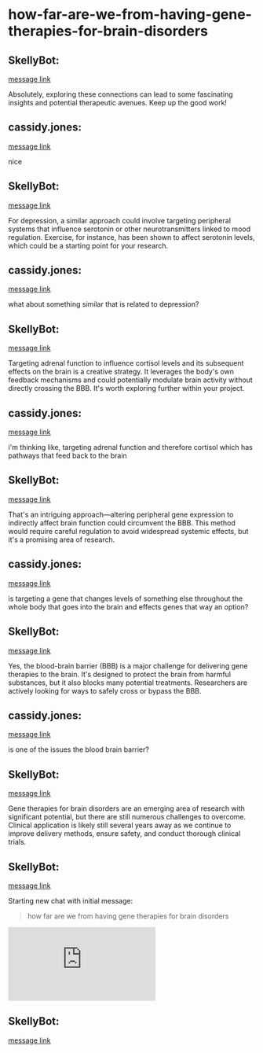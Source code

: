 # how-far-are-we-from-having-gene-therapies-for-brain-disorders

## **SkellyBot**:

 [message link](https://discord.com/channels/1194766712680222800/1211871820303573032/1211874403600568490) 

 Absolutely, exploring these connections can lead to some fascinating insights and potential therapeutic avenues. Keep up the good work!

## **cassidy.jones**:

 [message link](https://discord.com/channels/1194766712680222800/1211871820303573032/1211874400866017300) 

 nice

## **SkellyBot**:

 [message link](https://discord.com/channels/1194766712680222800/1211871820303573032/1211874312001421343) 

 For depression, a similar approach could involve targeting peripheral systems that influence serotonin or other neurotransmitters linked to mood regulation. Exercise, for instance, has been shown to affect serotonin levels, which could be a starting point for your research.

## **cassidy.jones**:

 [message link](https://discord.com/channels/1194766712680222800/1211871820303573032/1211874310126571580) 

 what about something similar that is related to depression?

## **SkellyBot**:

 [message link](https://discord.com/channels/1194766712680222800/1211871820303573032/1211874197580685314) 

 Targeting adrenal function to influence cortisol levels and its subsequent effects on the brain is a creative strategy. It leverages the body's own feedback mechanisms and could potentially modulate brain activity without directly crossing the BBB. It's worth exploring further within your project.

## **cassidy.jones**:

 [message link](https://discord.com/channels/1194766712680222800/1211871820303573032/1211874196150558822) 

 i'm thinking like, targeting adrenal function and therefore cortisol which has pathways that feed back to the brain

## **SkellyBot**:

 [message link](https://discord.com/channels/1194766712680222800/1211871820303573032/1211873954579353630) 

 That's an intriguing approach—altering peripheral gene expression to indirectly affect brain function could circumvent the BBB. This method would require careful regulation to avoid widespread systemic effects, but it's a promising area of research.

## **cassidy.jones**:

 [message link](https://discord.com/channels/1194766712680222800/1211871820303573032/1211873952784457758) 

 is targeting a gene that changes levels of something else throughout the whole body that goes into the brain and effects genes that way an option?

## **SkellyBot**:

 [message link](https://discord.com/channels/1194766712680222800/1211871820303573032/1211871948515319848) 

 Yes, the blood-brain barrier (BBB) is a major challenge for delivering gene therapies to the brain. It's designed to protect the brain from harmful substances, but it also blocks many potential treatments. Researchers are actively looking for ways to safely cross or bypass the BBB.

## **cassidy.jones**:

 [message link](https://discord.com/channels/1194766712680222800/1211871820303573032/1211871946598256761) 

 is one of the issues the blood brain barrier?

## **SkellyBot**:

 [message link](https://discord.com/channels/1194766712680222800/1211871820303573032/1211871829803929642) 

 Gene therapies for brain disorders are an emerging area of research with significant potential, but there are still numerous challenges to overcome. Clinical application is likely still several years away as we continue to improve delivery methods, ensure safety, and conduct thorough clinical trials.

## **SkellyBot**:

 [message link](https://discord.com/channels/1194766712680222800/1211871820303573032/1211871823394766923) 

 Starting new chat with initial message:

> how far are we from having gene therapies for brain disorders

![chat-1211871820303573032.json](https://cdn.discordapp.com/attachments/1211871820303573032/1211874412345954304/chat-1211871820303573032.json?ex=6614b2ff&is=66023dff&hm=d48629eaff03f3284f2e15a58c41e3730db21e52951bbe6e7037de6605f53933&)

## **SkellyBot**:

 [message link](https://discord.com/channels/1194766712680222800/1211871820303573032/1211871821645742140) 

 

